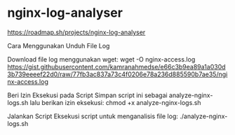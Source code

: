 # nginx-log-analyser

https://roadmap.sh/projects/nginx-log-analyser

Cara Menggunakan
Unduh File Log

Download file log menggunakan wget:
wget -O nginx-access.log https://gist.githubusercontent.com/kamranahmedse/e66c3b9ea89a1a030d3b739eeeef22d0/raw/77fb3ac837a73c4f0206e78a236d885590b7ae35/nginx-access.log

Beri Izin Eksekusi pada Script
Simpan script ini sebagai analyze-nginx-logs.sh lalu berikan izin eksekusi:
chmod +x analyze-nginx-logs.sh

Jalankan Script
Eksekusi script untuk menganalisis file log:
./analyze-nginx-logs.sh

